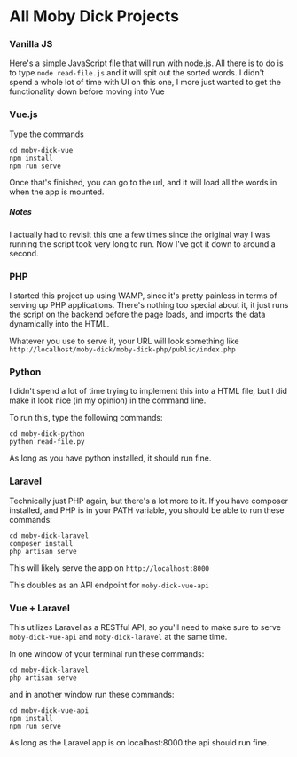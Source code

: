 # All Moby Dick Projects

### Vanilla JS

Here's a simple JavaScript file that will run with node.js. All there is to do is to type `node read-file.js` and it will spit out the sorted words. I didn't spend a whole lot of time with UI on this one, I more just wanted to get the functionality down before moving into Vue

### Vue.js

Type the commands
```
cd moby-dick-vue
npm install
npm run serve
```

Once that's finished, you can go to the url, and it will load all the words in when the app is mounted.

##### Notes

I actually had to revisit this one a few times since the original way I was running the script took very long to run. Now I've got it down to around a second.

### PHP

I started this project up using WAMP, since it's pretty painless in terms of serving up PHP applications. There's nothing too special about it, it just runs the script on the backend before the page loads, and imports the data dynamically into the HTML.

Whatever you use to serve it, your URL will look something like `http://localhost/moby-dick/moby-dick-php/public/index.php`

### Python

I didn't spend a lot of time trying to implement this into a HTML file, but I did make it look nice (in my opinion) in the command line.

To run this, type the following commands:
```
cd moby-dick-python
python read-file.py
```

As long as you have python installed, it should run fine.

### Laravel

Technically just PHP again, but there's a lot more to it. If you have composer installed, and PHP is in your PATH variable, you should be able to run these commands:

```
cd moby-dick-laravel
composer install
php artisan serve
```

This will likely serve the app on `http://localhost:8000`

This doubles as an API endpoint for `moby-dick-vue-api`

### Vue + Laravel

This utilizes Laravel as a RESTful API, so you'll need to make sure to serve `moby-dick-vue-api` and `moby-dick-laravel` at the same time.

In one window of your terminal run these commands:
```
cd moby-dick-laravel
php artisan serve
```
and in another window run these commands:
```
cd moby-dick-vue-api
npm install
npm run serve
```

As long as the Laravel app is on localhost:8000 the api should run fine.